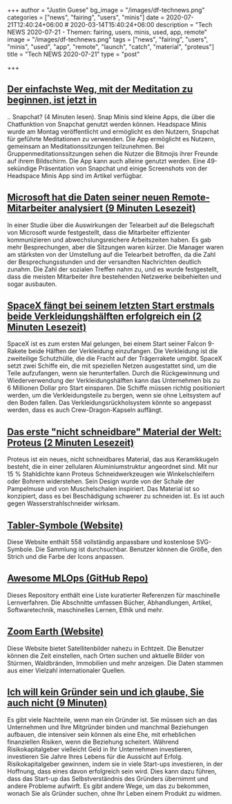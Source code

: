 +++
author = "Justin Guese"
bg_image = "/images/df-technews.png"
categories = ["news", "fairing", "users", "minis"]
date = 2020-07-21T12:40:24+06:00 # 2020-03-14T15:40:24+06:00
description = "Tech NEWS 2020-07-21 - Themen: fairing, users, minis, used, app, remote"
image = "/images/df-technews.png"
tags = ["news", "fairing", "users", "minis", "used", "app", "remote", "launch", "catch", "material", "proteus"]
title = "Tech NEWS 2020-07-21"
type = "post"

+++

## [Der einfachste Weg, mit der Meditation zu beginnen, ist jetzt in](https://mashable.com/article/snap-minis-headspace-mindfulness-meditations//1/0100017370de1106-79adc651-6b23-4ee9-9ff6-67bfca4f3db1-000000/jTndOH-Q9dpbZS4IrPunk-po82wAuB41IpvGoTXqy7g=150)

.. Snapchat? (4 Minuten lesen). Snap Minis sind kleine Apps, die über die Chatfunktion von Snapchat genutzt werden können. Headspace Minis wurde am Montag veröffentlicht und ermöglicht es den Nutzern, Snapchat für geführte Meditationen zu verwenden. Die App ermöglicht es Nutzern, gemeinsam an Meditationssitzungen teilzunehmen. Bei Gruppenmeditationssitzungen sehen die Nutzer die Bitmojis ihrer Freunde auf ihrem Bildschirm. Die App kann auch alleine genutzt werden. Eine 49-sekündige Präsentation von Snapchat und einige Screenshots von der Headspace Minis App sind im Artikel verfügbar.

## [Microsoft hat die Daten seiner neuen Remote-Mitarbeiter analysiert (9 Minuten Lesezeit)](https://hbr.org/2020/07/microsoft-analyzed-data-on-its-newly-remote-workforce/1/0100017370de1106-79adc651-6b23-4ee9-9ff6-67bfca4f3db1-000000/dd8FGaxH3fa3MCEf6JPB6KZ2akvn7SwVk26Ih7Kfbag=150)

 In einer Studie über die Auswirkungen der Telearbeit auf die Belegschaft von Microsoft wurde festgestellt, dass die Mitarbeiter effizienter kommunizieren und abwechslungsreichere Arbeitszeiten haben. Es gab mehr Besprechungen, aber die Sitzungen waren kürzer. Die Manager waren am stärksten von der Umstellung auf die Telearbeit betroffen, da die Zahl der Besprechungsstunden und der versandten Nachrichten deutlich zunahm. Die Zahl der sozialen Treffen nahm zu, und es wurde festgestellt, dass die meisten Mitarbeiter ihre bestehenden Netzwerke beibehielten und sogar ausbauten.

## [SpaceX fängt bei seinem letzten Start erstmals beide Verkleidungshälften erfolgreich ein (2 Minuten Lesezeit)](https://techcrunch.com/2020/07/20/spacex-successfully-catches-both-fairing-halves-for-the-first-time-on-its-latest-launch//1/0100017370de1106-79adc651-6b23-4ee9-9ff6-67bfca4f3db1-000000/OmfosQG6Q9M-yoBufHnkfxPrv1UFQZmxOsAKrhJiHJ4=150)

 SpaceX ist es zum ersten Mal gelungen, bei einem Start seiner Falcon 9-Rakete beide Hälften der Verkleidung einzufangen. Die Verkleidung ist die zweiteilige Schutzhülle, die die Fracht auf der Trägerrakete umgibt. SpaceX setzt zwei Schiffe ein, die mit speziellen Netzen ausgestattet sind, um die Teile aufzufangen, wenn sie herunterfallen. Durch die Rückgewinnung und Wiederverwendung der Verkleidungshälften kann das Unternehmen bis zu 6 Millionen Dollar pro Start einsparen. Die Schiffe müssen richtig positioniert werden, um die Verkleidungsteile zu bergen, wenn sie ohne Leitsystem auf den Boden fallen. Das Verkleidungsrückholsystem könnte so angepasst werden, dass es auch Crew-Dragon-Kapseln auffängt.

## [Das erste "nicht schneidbare" Material der Welt: Proteus (2 Minuten Lesezeit)](https://interestingengineering.com/first-non-cuttable-material-in-the-world-proteus-could-upgrade-bike-locks-armor/1/0100017370de1106-79adc651-6b23-4ee9-9ff6-67bfca4f3db1-000000/mYgeWG3Lxutv3rSbbSwgQJYWTys642-z2wVpxyB7zCA=150)

 Proteus ist ein neues, nicht schneidbares Material, das aus Keramikkugeln besteht, die in einer zellularen Aluminiumstruktur angeordnet sind. Mit nur 15 % Stahldichte kann Proteus Schneidwerkzeugen wie Winkelschleifern oder Bohrern widerstehen. Sein Design wurde von der Schale der Pampelmuse und von Muschelschalen inspiriert. Das Material ist so konzipiert, dass es bei Beschädigung schwerer zu schneiden ist. Es ist auch gegen Wasserstrahlschneider wirksam.

## [Tabler-Symbole (Website)](https://tablericons.com//1/0100017370de1106-79adc651-6b23-4ee9-9ff6-67bfca4f3db1-000000/47VdxiPMZ7NWxPN2kakJBTxz-o8LtSZn0HAJRhtvJig=150)

 Diese Website enthält 558 vollständig anpassbare und kostenlose SVG-Symbole. Die Sammlung ist durchsuchbar. Benutzer können die Größe, den Strich und die Farbe der Icons anpassen.

## [Awesome MLOps (GitHub Repo)](https://github.com/visenger/awesome-mlops/1/0100017370de1106-79adc651-6b23-4ee9-9ff6-67bfca4f3db1-000000/xw1k3ckvjvAX5AJ5_UDTjA8eSq5v_j2I9xL4WN_Kg_I=150)

 Dieses Repository enthält eine Liste kuratierter Referenzen für maschinelle Lernverfahren. Die Abschnitte umfassen Bücher, Abhandlungen, Artikel, Softwaretechnik, maschinelles Lernen, Ethik und mehr.

## [Zoom Earth (Website)](https://zoom.earth//1/0100017370de1106-79adc651-6b23-4ee9-9ff6-67bfca4f3db1-000000/jAMk74MLA88pNYRMBnNzJZnCPV2ZVj2Kh-rFGPEopyk=150)

 Diese Website bietet Satellitenbilder nahezu in Echtzeit. Die Benutzer können die Zeit einstellen, nach Orten suchen und aktuelle Bilder von Stürmen, Waldbränden, Immobilien und mehr anzeigen. Die Daten stammen aus einer Vielzahl internationaler Quellen.

## [Ich will kein Gründer sein und ich glaube, Sie auch nicht (9 Minuten)](https://carolchen.me/blog/founding-bad//1/0100017370de1106-79adc651-6b23-4ee9-9ff6-67bfca4f3db1-000000/mM4FUcfG9cu1HEV1TapUsCdwudasYYa0M0hkVtDo82o=150)

 Es gibt viele Nachteile, wenn man ein Gründer ist. Sie müssen sich an das Unternehmen und Ihre Mitgründer binden und manchmal Beziehungen aufbauen, die intensiver sein können als eine Ehe, mit erheblichen finanziellen Risiken, wenn die Beziehung scheitert. Während Risikokapitalgeber vielleicht Geld in Ihr Unternehmen investieren, investieren Sie Jahre Ihres Lebens für die Aussicht auf Erfolg. Risikokapitalgeber gewinnen, indem sie in viele Start-ups investieren, in der Hoffnung, dass eines davon erfolgreich sein wird. Dies kann dazu führen, dass das Start-up das Selbstverständnis des Gründers übernimmt und andere Probleme aufwirft. Es gibt andere Wege, um das zu bekommen, wonach Sie als Gründer suchen, ohne Ihr Leben einem Produkt zu widmen.

